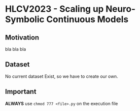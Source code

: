 # HLCV2023 - Scaling up Neuro-Symbolic Continuous Models

## Motivation
bla bla bla

## Dataset
No current dataset Exist, so we have to create our own.

## Important
**ALWAYS** use `chmod 777 <file>.py` on the execution file 